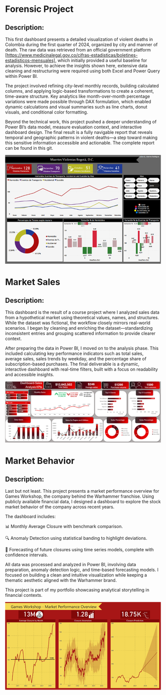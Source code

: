 # Forensic Project
## Description:

This first dashboard presents a detailed visualization of violent deaths in Colombia during the first quarter of 2024, organized by city and manner of death. The raw data was retrieved from an official government platform [https://www.medicinalegal.gov.co/cifras-estadisticas/boletines-estadisticos-mensuales], which initially provided a useful baseline for analysis. However, to achieve the insights shown here, extensive data cleaning and restructuring were required using both Excel and Power Query within Power BI.

The project involved refining city-level monthly records, building calculated columns, and applying logic-based transformations to create a coherent, time-aware structure. Key analytics like month-over-month percentage variations were made possible through DAX formulation, which enabled dynamic calculations and visual summaries such as line charts, donut visuals, and conditional color formatting.

Beyond the technical work, this project pushed a deeper understanding of Power BI’s data model, measure evaluation context, and interactive dashboard design. The final result is a fully navigable report that reveals temporal and geographic patterns in violent deaths—a step toward making this sensitive information accessible and actionable. The complete report can be found in this git.

![Dashboard ReporteForense](https://github.com/JulianAdarme/Data-Analysis-Portfolio/blob/main/PowerBi/Bogot%C3%A1SS.png?raw=true)

# Market Sales
## Description:

This dashboard is the result of a course project where I analyzed sales data from a hypothetical market using theoretical values, names, and structures. While the dataset was fictional, the workflow closely mirrors real-world scenarios. I began by cleaning and enriching the dataset—standardizing inconsistent entries and grouping scattered information to provide clearer context.

After preparing the data in Power BI, I moved on to the analysis phase. This included calculating key performance indicators such as total sales, average sales, sales trends by weekday, and the percentage share of subscription-based purchases. The final deliverable is a dynamic, interactive dashboard with real-time filters, built with a focus on readability and accessible insights.

![Dashboard en Excel](https://github.com/JulianAdarme/Data-Analysis-Portfolio/blob/main/Excel/DashboardSS.png?raw=true)

# Market Behavior
## Description:

Last but not least. This project presents a market performance overview for Games Workshop, the company behind the Warhammer franchise. Using publicly available financial data, I designed a dashboard to explore the stock market behavior of the company across recent years.

The dashboard includes:

📊 Monthly Average Closure with benchmark comparison.

🔍 Anomaly Detection using statistical banding to highlight deviations.

🔮 Forecasting of future closures using time series models, complete with confidence intervals.

All data was processed and analyzed in Power BI, involving data preparation, anomaly detection logic, and time-based forecasting models. I focused on building a clean and intuitive visualization while keeping a thematic aesthetic aligned with the Warhammer brand.

This project is part of my portfolio showcasing analytical storytelling in financial contexts.

![GamesWorkshop](https://github.com/JulianAdarme/Data-Analysis-Portfolio/blob/main/PowerBi/GWss.png?raw=true)
